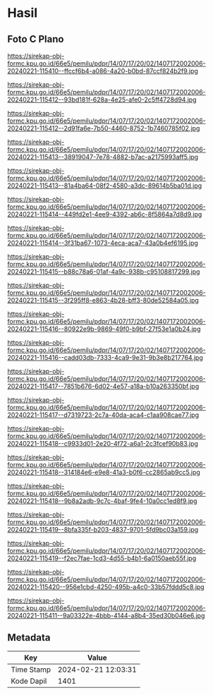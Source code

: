 # Hasil

## Foto C Plano

https://sirekap-obj-formc.kpu.go.id/66e5/pemilu/pdpr/14/07/17/20/02/1407172002006-20240221-115410--ffccf6b4-a086-4a20-b0bd-87ccf824b2f9.jpg

https://sirekap-obj-formc.kpu.go.id/66e5/pemilu/pdpr/14/07/17/20/02/1407172002006-20240221-115412--93bd181f-628a-4e25-afe0-2c5ff4728d94.jpg

https://sirekap-obj-formc.kpu.go.id/66e5/pemilu/pdpr/14/07/17/20/02/1407172002006-20240221-115412--2d91fa6e-7b50-4460-8752-1b7460785f02.jpg

https://sirekap-obj-formc.kpu.go.id/66e5/pemilu/pdpr/14/07/17/20/02/1407172002006-20240221-115413--38919047-7e78-4882-b7ac-a2175993aff5.jpg

https://sirekap-obj-formc.kpu.go.id/66e5/pemilu/pdpr/14/07/17/20/02/1407172002006-20240221-115413--81a4ba64-08f2-4580-a3dc-89614b5ba01d.jpg

https://sirekap-obj-formc.kpu.go.id/66e5/pemilu/pdpr/14/07/17/20/02/1407172002006-20240221-115414--449fd2e1-4ee9-4392-ab6c-8f5864a7d8d9.jpg

https://sirekap-obj-formc.kpu.go.id/66e5/pemilu/pdpr/14/07/17/20/02/1407172002006-20240221-115414--3f31ba67-1073-4eca-aca7-43a0b4ef6195.jpg

https://sirekap-obj-formc.kpu.go.id/66e5/pemilu/pdpr/14/07/17/20/02/1407172002006-20240221-115415--b88c78a6-01af-4a9c-938b-c95108817299.jpg

https://sirekap-obj-formc.kpu.go.id/66e5/pemilu/pdpr/14/07/17/20/02/1407172002006-20240221-115415--3f295ff8-e863-4b28-bff3-80de52584a05.jpg

https://sirekap-obj-formc.kpu.go.id/66e5/pemilu/pdpr/14/07/17/20/02/1407172002006-20240221-115416--80922e9b-9869-49f0-b9bf-27f53e1a0b24.jpg

https://sirekap-obj-formc.kpu.go.id/66e5/pemilu/pdpr/14/07/17/20/02/1407172002006-20240221-115416--cadd03db-7333-4ca9-9e31-9b3e8b217764.jpg

https://sirekap-obj-formc.kpu.go.id/66e5/pemilu/pdpr/14/07/17/20/02/1407172002006-20240221-115417--7851b676-6d02-4e57-a18a-b10a263350bf.jpg

https://sirekap-obj-formc.kpu.go.id/66e5/pemilu/pdpr/14/07/17/20/02/1407172002006-20240221-115417--d7319723-2c7a-40da-aca4-c1aa908cae77.jpg

https://sirekap-obj-formc.kpu.go.id/66e5/pemilu/pdpr/14/07/17/20/02/1407172002006-20240221-115418--c9933d01-2e20-4f72-a6a1-2c3fcef90b83.jpg

https://sirekap-obj-formc.kpu.go.id/66e5/pemilu/pdpr/14/07/17/20/02/1407172002006-20240221-115418--314184e6-e9e8-41a3-b0f6-cc2865ab9cc5.jpg

https://sirekap-obj-formc.kpu.go.id/66e5/pemilu/pdpr/14/07/17/20/02/1407172002006-20240221-115418--9b8a2adb-9c7c-4baf-9fe4-10a0cc1ed8f9.jpg

https://sirekap-obj-formc.kpu.go.id/66e5/pemilu/pdpr/14/07/17/20/02/1407172002006-20240221-115419--8bfa335f-b203-4837-9701-5fd9bc03a159.jpg

https://sirekap-obj-formc.kpu.go.id/66e5/pemilu/pdpr/14/07/17/20/02/1407172002006-20240221-115419--f2ec7fae-1cd3-4d55-b4b1-6a0150aeb55f.jpg

https://sirekap-obj-formc.kpu.go.id/66e5/pemilu/pdpr/14/07/17/20/02/1407172002006-20240221-115420--956e1cbd-4250-495b-a4c0-33b57fddd5c8.jpg

https://sirekap-obj-formc.kpu.go.id/66e5/pemilu/pdpr/14/07/17/20/02/1407172002006-20240221-115411--9a03322e-4bbb-4144-a8b4-35ed30b046e6.jpg


## Metadata

| Key        | Value               |
| ---------- | ------------------- |
| Time Stamp | 2024-02-21 12:03:31 |
| Kode Dapil | 1401                |



